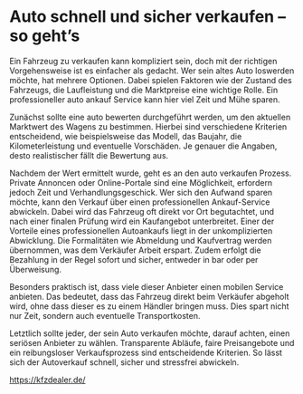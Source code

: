 # Auto schnell und sicher verkaufen – so geht’s
Ein Fahrzeug zu verkaufen kann kompliziert sein, doch mit der richtigen Vorgehensweise ist es einfacher als gedacht. Wer sein altes Auto loswerden möchte, hat mehrere Optionen. Dabei spielen Faktoren wie der Zustand des Fahrzeugs, die Laufleistung und die Marktpreise eine wichtige Rolle. Ein professioneller auto ankauf Service kann hier viel Zeit und Mühe sparen.

Zunächst sollte eine auto bewerten durchgeführt werden, um den aktuellen Marktwert des Wagens zu bestimmen. Hierbei sind verschiedene Kriterien entscheidend, wie beispielsweise das Modell, das Baujahr, die Kilometerleistung und eventuelle Vorschäden. Je genauer die Angaben, desto realistischer fällt die Bewertung aus.

Nachdem der Wert ermittelt wurde, geht es an den auto verkaufen Prozess. Private Annoncen oder Online-Portale sind eine Möglichkeit, erfordern jedoch Zeit und Verhandlungsgeschick. Wer sich den Aufwand sparen möchte, kann den Verkauf über einen professionellen Ankauf-Service abwickeln. Dabei wird das Fahrzeug oft direkt vor Ort begutachtet, und nach einer finalen Prüfung wird ein Kaufangebot unterbreitet.
Einer der Vorteile eines professionellen Autoankaufs liegt in der unkomplizierten Abwicklung. Die Formalitäten wie Abmeldung und Kaufvertrag werden übernommen, was dem Verkäufer Arbeit erspart. Zudem erfolgt die Bezahlung in der Regel sofort und sicher, entweder in bar oder per Überweisung.

Besonders praktisch ist, dass viele dieser Anbieter einen mobilen Service anbieten. Das bedeutet, dass das Fahrzeug direkt beim Verkäufer abgeholt wird, ohne dass dieser es zu einem Händler bringen muss. Dies spart nicht nur Zeit, sondern auch eventuelle Transportkosten.

Letztlich sollte jeder, der sein Auto verkaufen möchte, darauf achten, einen seriösen Anbieter zu wählen. Transparente Abläufe, faire Preisangebote und ein reibungsloser Verkaufsprozess sind entscheidende Kriterien. So lässt sich der Autoverkauf schnell, sicher und stressfrei abwickeln.

https://kfzdealer.de/
